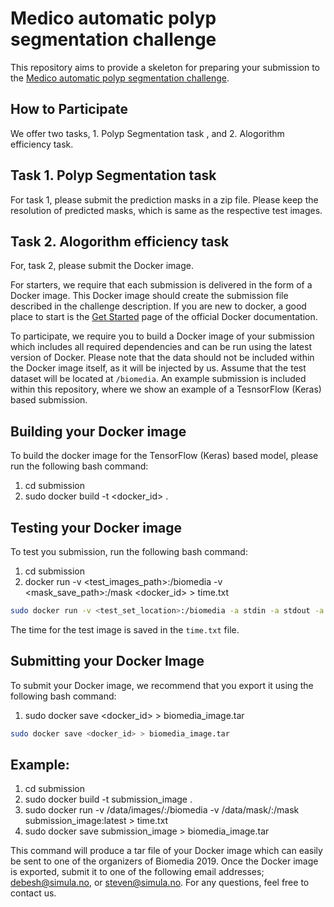 
# Medico automatic polyp segmentation challenge
This repository aims to provide a skeleton for preparing your submission to the [Medico automatic polyp segmentation challenge](https://multimediaeval.github.io/editions/2020/tasks/medico/).


## How to Participate

We offer two tasks, 1. Polyp Segmentation task , and 2. Alogorithm efficiency task. 

## Task 1. Polyp Segmentation task
For task 1, please submit the prediction masks in a zip file. Please keep the resolution of predicted masks, which is same as the respective test images.

## Task 2. Alogorithm efficiency task 
For, task 2, please submit the Docker image. 

For starters, we require that each submission is delivered in the form of a Docker image. This Docker image should create the submission file described in the challenge description. If you are new to docker, a good place to start is the [Get Started](https://docs.docker.com/get-started/) page of the official Docker documentation.

To participate, we require you to build a Docker image of your submission which includes all required dependencies and can be run using the latest version of Docker. Please note that the data should not be included within the Docker image itself, as it will be injected by us. Assume that the test dataset will be located at `/biomedia`. An example submission is included within this repository, where we show an example of a TesnsorFlow (Keras) based submission.

## Building your Docker image
To build the docker image for the TensorFlow (Keras) based model, please run the following bash command:
1. cd submission
2. sudo docker build -t <docker_id> .

## Testing your Docker image
To test you submission, run the following bash command:

1. cd submission
2. docker run -v <test_images_path>:/biomedia -v <mask_save_path>:/mask <docker_id> > time.txt

```bash
sudo docker run -v <test_set_location>:/biomedia -a stdin -a stdout -a stderr <docker_id> 
```
The time for the test image is saved in the `time.txt` file.

## Submitting your Docker Image
To submit your Docker image, we recommend that you export it using the following bash command:

1. sudo docker save <docker_id> > biomedia_image.tar

```bash
sudo docker save <docker_id> > biomedia_image.tar
```
## Example:
1. cd submission
2. sudo docker build -t submission_image .
3. sudo docker run -v /data/images/:/biomedia -v /data/mask/:/mask submission_image:latest > time.txt
4. sudo docker save submission_image > biomedia_image.tar

This command will produce a tar file of your Docker image which can easily be sent to one of the organizers of Biomedia 2019. Once the Docker image is exported, submit it to one of the following email addresses; debesh@simula.no, or steven@simula.no. For any questions, feel free to contact us. 
